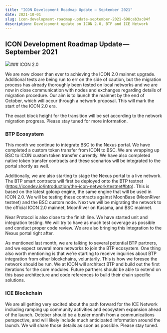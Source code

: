 ```yaml
---
title: "ICON Development Roadmap Update — September 2021"
date: 2021-10-01
slug: icon-development-roadmap-update-september-2021-698cab3ac84f
description: Development update on ICON 2.0, BTP and ICE Network
---
```


## ICON Development Roadmap Update — September 2021

![](https://cdn-images-1.medium.com/max/800/1*E35gVayXB14NyonLhfvZBA.jpeg)### ICON 2.0

We are now closer than ever to achieving the ICON 2.0 mainnet upgrade. Additional tests are being run to err on the side of caution, but the migration process has already thoroughly been tested on local networks and we are now in close communication with nodes and exchanges regarding details of migration procedure. Our aim is to launch the mainnet by the end of October, which will occur through a network proposal. This will mark the start of the ICON 2.0 era.

The exact block height for the transition will be set according to the network migration progress. Please stay tuned for more information.

### BTP Ecosystem

This month we continue to integrate BSC to the Nexus portal. We have completed a custom token transfer from ICON to BSC. We are wrapping up BSC to ICON custom token transfer currently. We have also completed native token transfer contracts and these scenarios will be integrated to the portal shortly as well.

Additionally, we are also starting to stage the Nexus portal to a live network. The BTP smart contracts will first be deployed onto the BTP testnet (<https://icondev.io/introduction/the-icon-network/testnet#btp>). This is based on the latest goloop engine, the same engine that will be used in ICON 2.0. We will be testing these contracts against MoonBase (MoonRiver testnet) and the BSC custom node. Next we will be migrating the network to the official ICON 2.0 mainnet, MoonRiver on Kusama, and BSC mainnet.

Near Protocol is also close to the finish line. We have started unit and integration testing. We will try to have as much test coverage as possible and conduct proper code review. We are also bringing this integration to the Nexus portal right after.

As mentioned last month, we are talking to several potential BTP partners, and we expect several more networks to join the BTP ecosystem. One thing also worth mentioning is that we’re starting to receive inquiries about BTP integration from other blockchains, voluntarily. This is how we foresee the network should be run. We at ICON will architect BTP and build out the first iterations for the core modules. Future partners should be able to extend on this base architecture and code references to build their chain specific solutions.

### ICE Blockchain

We are all getting very excited about the path forward for the ICE Network including ramping up community activities and ecosystem expansion ahead of the launch. October should be a busier month from a communications perspective, and will likely include much anticipated information around the launch. We will share those details as soon as possible. Please stay tuned.

